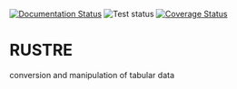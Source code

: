 [![Documentation Status](https://readthedocs.org/projects/rustre/badge/?version=latest)](https://rustre.readthedocs.io/en/latest/?badge=latest)
![Test status](https://github.com/lucsch/rustre/actions/workflows/test-linux.yml/badge.svg)
[![Coverage Status](https://coveralls.io/repos/github/lucsch/rustre/badge.svg?branch=main)](https://coveralls.io/github/lucsch/rustre?branch=main&service=github)

# RUSTRE

conversion and manipulation of tabular data
